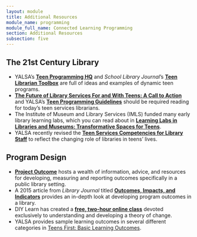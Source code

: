 ```yaml
---
layout: module
title: Additional Resources
module_name: programming
module_full_name: Connected Learning Programming
section: Additional Resources
subsection: five
---
```


## The 21st Century Library

- YALSA’s [**Teen Programming HQ**](http://hq.yalsa.net/) and _School Library Journal_’s [**Teen Librarian Toolbox**](http://www.teenlibrariantoolbox.com/) are full of ideas and examples of dynamic teen programs.
- [**The Future of Library Services For and With Teens: A Call to Action**](http://www.ala.org/yaforum/future-library-services-and-teens-project-report) and YALSA’s [**Teen Programming Guidelines**](http://www.ala.org/yalsa/teen-programming-guidelines) should be required reading for today’s teen services librarians.
- The Institute of Museum and Library Services (IMLS) funded many early library learning labs, which you can read about in [**Learning Labs in Libraries and Museums: Transformative Spaces for Teens**](https://www.imls.gov/sites/default/files/legacy/assets/1/AssetManager/LearningLabsReport.pdf).
- YALSA recently revised the [**Teen Services Competencies for Library Staff**](http://www.ala.org/yalsa/guidelines/yacompetencies) to reflect the changing role of libraries in teens’ lives. 

## Program Design

- [**Project Outcome**](https://www.projectoutcome.org/) hosts a wealth of information, advice, and resources for developing, measuring and reporting outcomes specifically in a public library setting.
- A 2015 article from _Library Journal_ titled [**Outcomes, Impacts, and Indicators**](https://lj.libraryjournal.com/2015/09/managing-libraries/outcomes-impacts-and-indicators/) provides an in-depth look at developing program outcomes in a library.
- DIY Learn has created a [**free, two-hour online class**](http://www.open.edu/openlearncreate/course/view.php?id=2214) devoted exclusively to understanding and developing a theory of change. 
- YALSA provides sample learning outcomes in several different categories in [Teens First: Basic Learning Outcomes](http://www.ala.org/yalsa/sites/ala.org.yalsa/files/content/Teens%20First_%20Basic%20Learning%20Outcomes%20Guide.pdf). 

